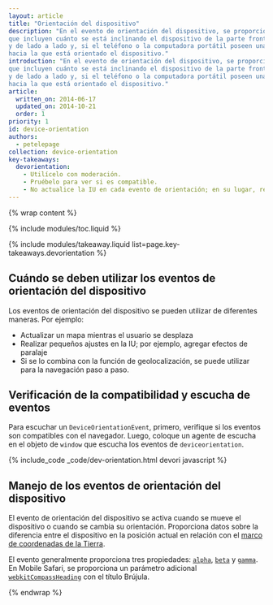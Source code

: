 ```yaml
---
layout: article
title: "Orientación del dispositivo"
description: "En el evento de orientación del dispositivo, se proporcionan datos de la rotación, 
que incluyen cuánto se está inclinando el dispositivo de la parte frontal a la parte trasera 
y de lado a lado y, si el teléfono o la computadora portátil poseen una brújula, la dirección 
hacia la que está orientado el dispositivo."
introduction: "En el evento de orientación del dispositivo, se proporcionan datos de la rotación, 
que incluyen cuánto se está inclinando el dispositivo de la parte frontal a la parte trasera 
y de lado a lado y, si el teléfono o la computadora portátil poseen una brújula, la dirección 
hacia la que está orientado el dispositivo."
article:
  written_on: 2014-06-17
  updated_on: 2014-10-21
  order: 1
priority: 1
id: device-orientation
authors:
  - petelepage
collection: device-orientation
key-takeaways:
  devorientation: 
    - Utilícelo con moderación.
    - Pruébelo para ver si es compatible.
    - No actualice la IU en cada evento de orientación; en su lugar, realice la sincronización con requestAnimationFrame.
---
```


{% wrap content %}

{% include modules/toc.liquid %}

{% include modules/takeaway.liquid list=page.key-takeaways.devorientation %}

## Cuándo se deben utilizar los eventos de orientación del dispositivo

Los eventos de orientación del dispositivo se pueden utilizar de diferentes maneras.  Por ejemplo:

<ul>
  <li>Actualizar un mapa mientras el usuario se desplaza</li>
  <li>Realizar pequeños ajustes en la IU; por ejemplo, agregar efectos de paralaje</li>
  <li>Si se lo combina con la función de geolocalización, se puede utilizar para la navegación paso a paso.</li>
</ul>

## Verificación de la compatibilidad y escucha de eventos

Para escuchar un `DeviceOrientationEvent`, primero, verifique si los eventos
son compatibles con el navegador.  Luego, coloque un agente de escucha en el objeto de `window` 
que escucha los eventos de `deviceorientation`. 

{% include_code _code/dev-orientation.html devori javascript %}

## Manejo de los eventos de orientación del dispositivo

El evento de orientación del dispositivo se activa cuando se mueve el dispositivo o cuando se cambia su 
orientación.  Proporciona datos sobre la diferencia entre el dispositivo en 
la posición actual en relación con el <a href="index.html#earth-coordinate-frame">
marco de coordenadas de la Tierra</a>.

El evento generalmente proporciona tres propiedades: 
<a href="index.html#rotation-data">`alpha`</a>, 
<a href="index.html#rotation-data">`beta`</a> y 
<a href="index.html#rotation-data">`gamma`</a>.  En Mobile Safari, se proporciona un
parámetro adicional <a href="https://developer.apple.com/library/safari/documentation/SafariDOMAdditions/Reference/DeviceOrientationEventClassRef/DeviceOrientationEvent/DeviceOrientationEvent.html">`webkitCompassHeading`</a> con el título
Brújula.


{% endwrap %}

